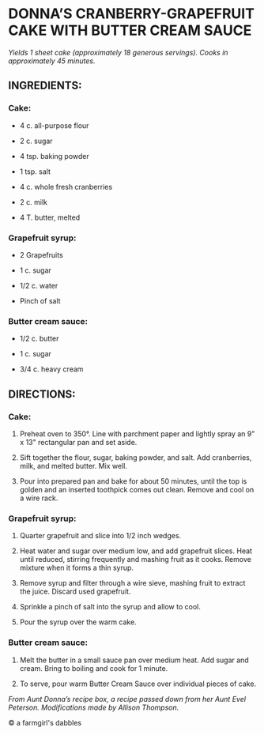 # DONNA’S CRANBERRY-GRAPEFRUIT CAKE WITH BUTTER CREAM SAUCE
_Yields 1 sheet cake (approximately 18 generous servings). Cooks in approximately 45 minutes._

## INGREDIENTS:

### Cake:

- 4 c. all-purpose flour
  
- 2 c. sugar
  
- 4 tsp. baking powder
  
- 1 tsp. salt
  
- 4 c. whole fresh cranberries
  
- 2 c. milk
  
- 4 T. butter, melted

  
### Grapefruit syrup:

- 2 Grapefruits
  
- 1 c. sugar
  
- 1/2 c. water
  
- Pinch of salt


### Butter cream sauce:

- 1/2 c. butter
  
- 1 c. sugar
  
- 3/4 c. heavy cream


## DIRECTIONS:

### Cake:
1. Preheat oven to 350°. Line with parchment paper and lightly spray an 9” x 13" rectangular pan and set aside.

2. Sift together the flour, sugar, baking powder, and salt. Add cranberries, milk, and melted butter. Mix well. 

3. Pour into prepared pan and bake for about 50 minutes, until the top is golden and an inserted toothpick comes out clean. Remove and cool on a wire rack.

### Grapefruit syrup:
1. Quarter grapefruit and slice into 1/2 inch wedges.

2. Heat water and sugar over medium low, and add grapefruit slices. Heat until reduced, stirring frequently and mashing fruit as it cooks. Remove mixture when it forms a thin syrup.

3. Remove syrup and filter through a wire sieve, mashing fruit to extract the juice. Discard used grapefruit. 

4. Sprinkle a pinch of salt into the syrup and allow to cool.

5. Pour the syrup over the warm cake.

### Butter cream sauce:
  1. Melt the butter in a small sauce pan over medium heat. Add sugar and cream. Bring to boiling and cook for 1 minute.
  
  2. To serve, pour warm Butter Cream Sauce over individual pieces of cake.


_From Aunt Donna’s recipe box, a recipe passed down from her Aunt Evel Peterson. Modifications made by Allison Thompson._

© a farmgirl's dabbles
